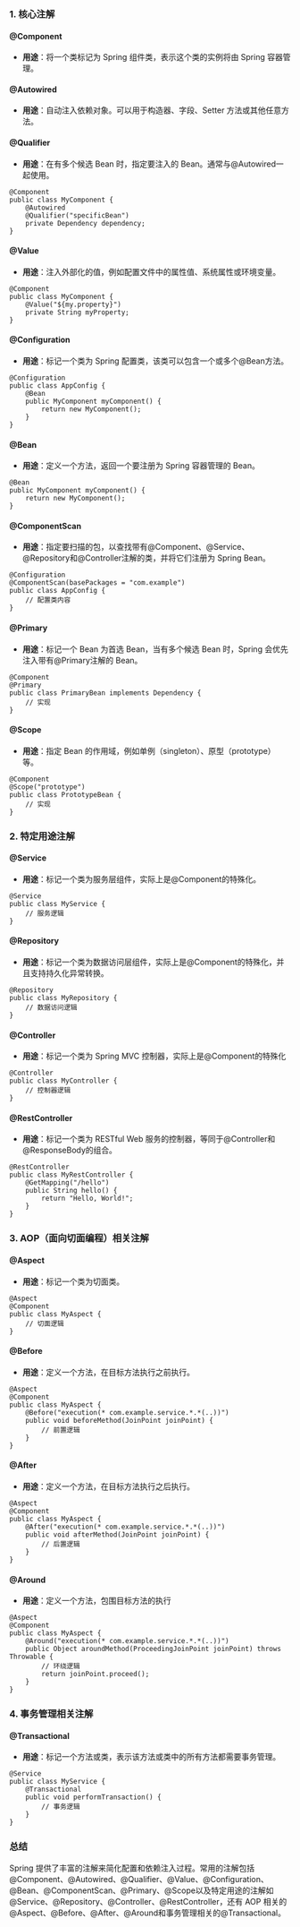 ### 1. 核心注解
#### @Component

- **用途**：将一个类标记为 Spring 组件类，表示这个类的实例将由 Spring 容器管理。
#### @Autowired

- **用途**：自动注入依赖对象。可以用于构造器、字段、Setter 方法或其他任意方法。
#### @Qualifier

- **用途**：在有多个候选 Bean 时，指定要注入的 Bean。通常与@Autowired一起使用。
```
@Component
public class MyComponent {
    @Autowired
    @Qualifier("specificBean")
    private Dependency dependency;
}
```
#### @Value

- **用途**：注入外部化的值，例如配置文件中的属性值、系统属性或环境变量。
```
@Component
public class MyComponent {
    @Value("${my.property}")
    private String myProperty;
}
```
#### @Configuration

- **用途**：标记一个类为 Spring 配置类，该类可以包含一个或多个@Bean方法。
```
@Configuration
public class AppConfig {
    @Bean
    public MyComponent myComponent() {
        return new MyComponent();
    }
}
```
#### @Bean

- **用途**：定义一个方法，返回一个要注册为 Spring 容器管理的 Bean。
```
@Bean
public MyComponent myComponent() {
    return new MyComponent();
}
```
#### @ComponentScan

- **用途**：指定要扫描的包，以查找带有@Component、@Service、@Repository和@Controller注解的类，并将它们注册为 Spring Bean。
```
@Configuration
@ComponentScan(basePackages = "com.example")
public class AppConfig {
    // 配置类内容
}
```
#### @Primary

- **用途**：标记一个 Bean 为首选 Bean，当有多个候选 Bean 时，Spring 会优先注入带有@Primary注解的 Bean。
```
@Component
@Primary
public class PrimaryBean implements Dependency {
    // 实现
}
```
#### @Scope

- **用途**：指定 Bean 的作用域，例如单例（singleton）、原型（prototype）等。
```
@Component
@Scope("prototype")
public class PrototypeBean {
    // 实现
}
```
### 2. 特定用途注解
#### @Service

- **用途**：标记一个类为服务层组件，实际上是@Component的特殊化。
```
@Service
public class MyService {
    // 服务逻辑
}
```
#### @Repository

- **用途**：标记一个类为数据访问层组件，实际上是@Component的特殊化，并且支持持久化异常转换。
```
@Repository
public class MyRepository {
    // 数据访问逻辑
}
```
#### @Controller

- **用途**：标记一个类为 Spring MVC 控制器，实际上是@Component的特殊化
```
@Controller
public class MyController {
    // 控制器逻辑
}
```
#### @RestController

- **用途**：标记一个类为 RESTful Web 服务的控制器，等同于@Controller和@ResponseBody的组合。
```
@RestController
public class MyRestController {
    @GetMapping("/hello")
    public String hello() {
        return "Hello, World!";
    }
}
```
### 3. AOP（面向切面编程）相关注解
#### @Aspect

- **用途**：标记一个类为切面类。
```
@Aspect
@Component
public class MyAspect {
    // 切面逻辑
}
```
#### @Before

- **用途**：定义一个方法，在目标方法执行之前执行。
```
@Aspect
@Component
public class MyAspect {
    @Before("execution(* com.example.service.*.*(..))")
    public void beforeMethod(JoinPoint joinPoint) {
        // 前置逻辑
    }
}
```
#### @After

- **用途**：定义一个方法，在目标方法执行之后执行。
```
@Aspect
@Component
public class MyAspect {
    @After("execution(* com.example.service.*.*(..))")
    public void afterMethod(JoinPoint joinPoint) {
        // 后置逻辑
    }
}
```
#### @Around

- **用途**：定义一个方法，包围目标方法的执行
```
@Aspect
@Component
public class MyAspect {
    @Around("execution(* com.example.service.*.*(..))")
    public Object aroundMethod(ProceedingJoinPoint joinPoint) throws Throwable {
        // 环绕逻辑
        return joinPoint.proceed();
    }
}
```
### 4. 事务管理相关注解
#### @Transactional

- **用途**：标记一个方法或类，表示该方法或类中的所有方法都需要事务管理。
```
@Service
public class MyService {
    @Transactional
    public void performTransaction() {
        // 事务逻辑
    }
}
```
### 总结
Spring 提供了丰富的注解来简化配置和依赖注入过程。常用的注解包括@Component、@Autowired、@Qualifier、@Value、@Configuration、@Bean、@ComponentScan、@Primary、@Scope以及特定用途的注解如@Service、@Repository、@Controller、@RestController，还有 AOP 相关的@Aspect、@Before、@After、@Around和事务管理相关的@Transactional。
